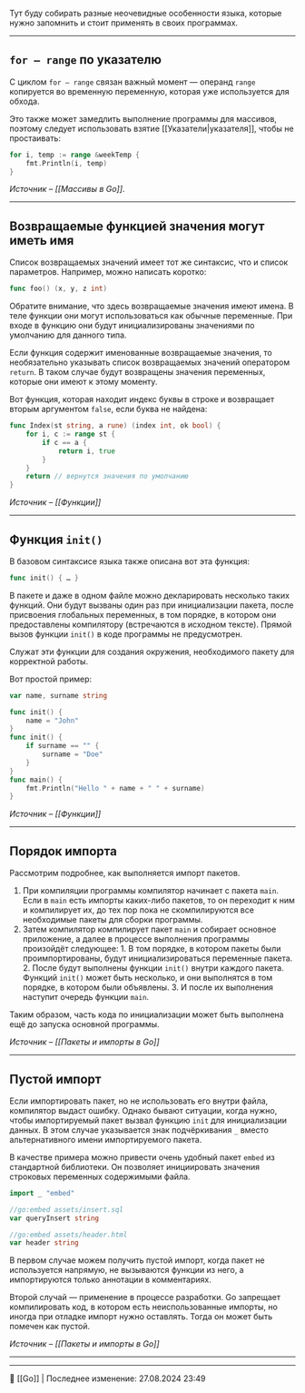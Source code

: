 Тут буду собирать разные неочевидные особенности языка, которые нужно запомнить и стоит применять в своих программах.

----
## `for – range` по указателю

С циклом `for — range` связан важный момент — операнд `range` копируется во временную переменную, которая уже используется для обхода.

Это также может замедлить выполнение программы для массивов, поэтому следует использовать взятие [[Указатели|указателя]], чтобы не простаивать:

```go
for i, temp := range &weekTemp {
    fmt.Println(i, temp)
} 
```

*Источник – [[Массивы в Go]]*.

----
## Возвращаемые функцией значения могут иметь имя

Список возвращаемых значений имеет тот же синтаксис, что и список параметров. Например, можно написать коротко:

```go
func foo() (x, y, z int) 
```

Обратите внимание, что здесь возвращаемые значения имеют имена. В теле функции они могут использоваться как обычные переменные. При входе в функцию они будут инициализированы значениями по умолчанию для данного типа.

Если функция содержит именованные возвращаемые значения, то необязательно указывать список возвращаемых значений оператором `return`. В таком случае будут возвращены значения переменных, которые они имеют к этому моменту.

Вот функция, которая находит индекс буквы в строке и возвращает вторым аргументом `false`, если буква не найдена:

```go
func Index(st string, a rune) (index int, ok bool) {
    for i, c := range st {
        if c == a {
            return i, true
        }
    }
    return // вернутся значения по умолчанию
} 
```

*Источник – [[Функции]]*

----
## Функция `init()`

В базовом синтаксисе языка также описана вот эта функция:

```go
func init() { … } 
```

В пакете и даже в одном файле можно декларировать несколько таких функций. Они будут вызваны один раз при инициализации пакета, после присвоения глобальных переменных, в том порядке, в котором они предоставлены компилятору (встречаются в исходном тексте). Прямой вызов функции `init()` в коде программы не предусмотрен.

Служат эти функции для создания окружения, необходимого пакету для корректной работы.

Вот простой пример:

```go
var name, surname string

func init() {
    name = "John"
}
func init() {
    if surname == "" {
        surname = "Doe"
    }
}
func main() {
    fmt.Println("Hello " + name + " " + surname)
} 
```

*Источник – [[Функции]]*

----
## Порядок импорта

Рассмотрим подробнее, как выполняется импорт пакетов.

1. При компиляции программы компилятор начинает с пакета `main`. Если в `main` есть импорты каких-либо пакетов, то он переходит к ним и компилирует их, до тех пор пока не скомпилируются все необходимые пакеты для сборки программы.
2. Затем компилятор компилирует пакет `main` и собирает основное приложение, а далее в процессе выполнения программы произойдёт следующее: 1. В том порядке, в котором пакеты были проимпортированы, будут инициализироваться переменные пакета. 2. После будут выполнены функции `init()` внутри каждого пакета. Функций `init()` может быть несколько, и они выполнятся в том порядке, в котором были объявлены. 3. И после их выполнения наступит очередь функции `main`.

Таким образом, часть кода по инициализации может быть выполнена ещё до запуска основной программы.

*Источник – [[Пакеты и импорты в Go]]*

----
## Пустой импорт

Если импортировать пакет, но не использовать его внутри файла, компилятор выдаст ошибку. Однако бывают ситуации, когда нужно, чтобы импортируемый пакет вызвал функцию `init` для инициализации данных. В этом случае указывается знак подчёркивания `_` вместо альтернативного имени импортируемого пакета.

В качестве примера можно привести очень удобный пакет `embed` из стандартной библиотеки. Он позволяет инициировать значения строковых переменных содержимыми файла.

```go
import _ "embed"

//go:embed assets/insert.sql
var queryInsert string 

//go:embed assets/header.html
var header string
```

В первом случае можем получить пустой импорт, когда пакет не используется напрямую, не вызываются функции из него, а импортируются только аннотации в комментариях.

Второй случай — применение в процессе разработки. Go запрещает компилировать код, в котором есть неиспользованные импорты, но иногда при отладке импорт нужно оставлять. Тогда он может быть помечен как пустой. 

*Источник – [[Пакеты и импорты в Go]]*

----


----
📂 [[Go]] | Последнее изменение: 27.08.2024 23:49